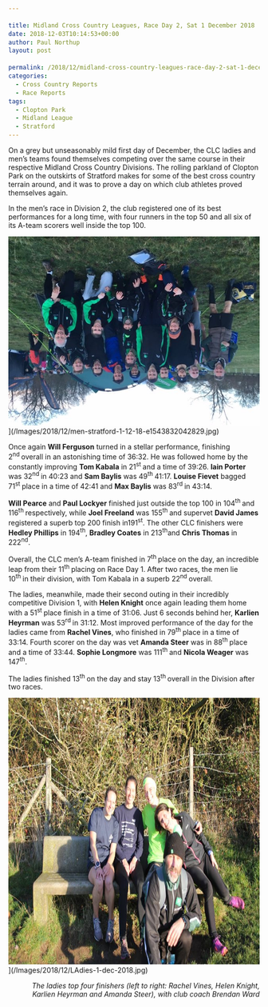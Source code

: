 ```yaml
---

title: Midland Cross Country Leagues, Race Day 2, Sat 1 December 2018
date: 2018-12-03T10:14:53+00:00
author: Paul Northup
layout: post

permalink: /2018/12/midland-cross-country-leagues-race-day-2-sat-1-december-2018/
categories:
  - Cross Country Reports
  - Race Reports
tags:
  - Clopton Park
  - Midland League
  - Stratford
---
```

On a grey but unseasonably mild first day of December, the CLC ladies and men’s teams found themselves competing over the same course in their respective Midland Cross Country Divisions. The rolling parkland of Clopton Park on the outskirts of Stratford makes for some of the best cross country terrain around, and it was to prove a day on which club athletes proved themselves again.

In the men’s race in Division 2, the club registered one of its best performances for a long time, with four runners in the top 50 and all six of its A-team scorers well inside the top 100.

<img src="/Images/2018/12/men-stratford-1-12-18-e1543832042829.jpg" alt="men-stratford-1-12-18"/>](/Images/2018/12/men-stratford-1-12-18-e1543832042829.jpg)

Once again **Will Ferguson** turned in a stellar performance, finishing 2<sup>nd </sup>overall in an astonishing time of 36:32. He was followed home by the constantly improving **Tom Kabala** in 21<sup>st </sup>and a time of 39:26. **Iain Porter** was 32<sup>nd </sup>in 40:23 and **Sam Baylis** was 49<sup>th </sup>41:17. **Louise Fievet** bagged 71<sup>st </sup>place in a time of 42:41 and **Max Baylis** was 83<sup>rd </sup>in 43:14.

**Will Pearce** and **Paul Lockyer** finished just outside the top 100 in 104<sup>th </sup>and 116<sup>th </sup>respectively, while **Joel Freeland** was 155<sup>th </sup>and supervet **David James** registered a superb top 200 finish in191<sup>st</sup>. The other CLC finishers were **Hedley Phillips** in 194<sup>th</sup>, **Bradley Coates** in 213<sup>th</sup>and **Chris Thomas** in 222<sup>nd</sup>.

Overall, the CLC men’s A-team finished in 7<sup>th </sup>place on the day, an incredible leap from their 11<sup>th </sup>placing on Race Day 1. After two races, the men lie 10<sup>th </sup>in their division, with Tom Kabala in a superb 22<sup>nd </sup>overall.

The ladies, meanwhile, made their second outing in their incredibly competitive Division 1, with **Helen Knight** once again leading them home with a 51<sup>st </sup>place finish in a time of 31:06. Just 6 seconds behind her, **Karlien Heyrman** was 53<sup>rd </sup>in 31:12. Most improved performance of the day for the ladies came from **Rachel Vines**, who finished in 79<sup>th </sup>place in a time of 33:14. Fourth scorer on the day was vet **Amanda Steer** was in 88<sup>th </sup>place and a time of 33:44. **Sophie Longmore** was 111<sup>th </sup>and **Nicola Weager** was 147<sup>th</sup>.

The ladies finished 13<sup>th </sup>on the day and stay 13<sup>th </sup>overall in the Division after two races.

<img src="/Images/2018/12/LAdies-1-dec-2018.jpg" alt="LAdies-1-dec-2018" width="800" height="533" />](/Images/2018/12/LAdies-1-dec-2018.jpg)

<p style="text-align: right;">
  <em>The ladies top four finishers (left to right: Rachel Vines, Helen Knight, Karlien Heyrman and Amanda Steer), with club coach Brendan Ward</em>
</p>